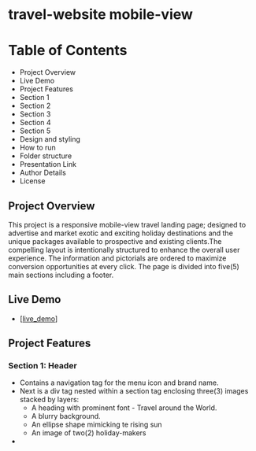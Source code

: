 # travel-website mobile-view

# Table of Contents
- Project Overview 
- Live Demo
- Project Features
- Section 1
- Section 2
- Section 3
- Section 4
- Section 5
- Design and styling
- How to run
- Folder structure
- Presentation Link
- Author Details
- License
## Project Overview
This project is a responsive mobile-view travel landing page; designed to advertise and market exotic and exciting holiday destinations and the unique packages available to prospective and existing clients.The compelling layout is intentionally structured to enhance the overall user experience. The information and pictorials are ordered to maximize conversion opportunities at every click. The page is divided into five(5) main sections including a footer.
## Live Demo
- [[live_demo](https://travel-website-li3g.onrender.com)]
## Project Features

### Section 1: Header
- Contains a navigation tag for the menu icon and brand name.
- Next is a div tag nested within a section tag enclosing three(3) images stacked by layers:
  - A heading with prominent font - Travel around the World.
  - A blurry background.
  - An ellipse shape mimicking te rising sun
  - An image of two(2) holiday-makers
- 